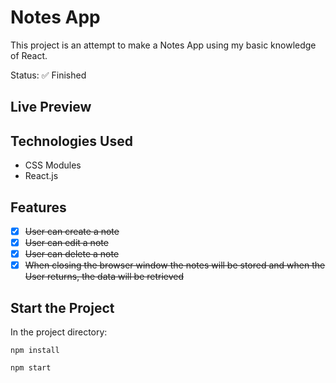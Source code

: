# Notes App

This project is an attempt to make a Notes App using my basic knowledge of React.

Status: ✅ Finished


## Live Preview



## Technologies Used

- CSS Modules
- React.js

## Features

- [x] ~~User can create a note~~
- [x] ~~User can edit a note~~
- [x] ~~User can delete a note~~
- [x] ~~When closing the browser window the notes will be stored and when the User returns, the data will be retrieved~~

## Start the Project

In the project directory:

  `npm install`
  
  `npm start`
